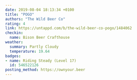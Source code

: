 ```yaml
---
date: 2019-08-04 18:13:34 +0100
title: "POGO"
authors: "The Wild Beer Co"
rating: 4
link: https://untappd.com/b/the-wild-beer-co-pogo/1484062
checkin:
  name: Bison Beer Crafthouse
weather:
  summary: Partly Cloudy
  temperature: 19.64
badges:
- name: Riding Steady (Level 17)
  id: 546522126
posting_method: https://ownyour.beer
---
```

